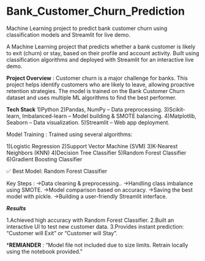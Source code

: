 # Bank_Customer_Churn_Prediction
Machine Learning project to predict bank customer churn using classification models and Streamlit for live demo.

A Machine Learning project that predicts whether a bank customer is likely to exit (churn) or stay, based on their profile and account activity.
Built using classification algorithms and deployed with Streamlit for an interactive live demo.

 **Project Overview** :  Customer churn is a major challenge for banks. This project helps identify customers who are likely to leave, allowing proactive retention strategies.
                         The model is trained on the Bank Customer Churn dataset and uses multiple ML algorithms to find the best performer.

**Tech Stack**
1)Python
2)Pandas, NumPy – Data preprocessing.
3)Scikit-learn, Imbalanced-learn – Model building & SMOTE balancing.
4)Matplotlib, Seaborn – Data visualization.
5)Streamlit – Web app deployment.

 Model Training : Trained using several algorithms:

1)Logistic Regression
2)Support Vector Machine (SVM)
3)K-Nearest Neighbors (KNN)
4)Decision Tree Classifier
5)Random Forest Classifier
6)Gradient Boosting Classifier

✅ Best Model: Random Forest Classifier

 Key Steps :
->Data cleaning & preprocessing..
->Handling class imbalance using SMOTE.
->Model comparison based on accuracy.
->Saving the best model with pickle.
->Building a user-friendly Streamlit interface.

***Results***

1.Achieved high accuracy with Random Forest Classifier.
2.Built an interactive UI to test new customer data.
3.Provides instant prediction: “Customer will Exit” or “Customer will Stay”.

***REMIANDER** : “Model file not included due to size limits. Retrain locally using the notebook provided.”
